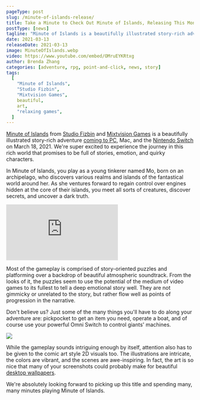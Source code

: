 ```yaml
---
pageType: post
slug: /minute-of-islands-release/
title: Take a Minute to Check Out Minute of Islands, Releasing This Month
postType: [news]
tagline: "Minute of Islands is a beautifully illustrated story-rich adventure coming to PC, Mac, and the Nintendo Switch on March 18, 2021. We're super excited to experience the journey in this rich world that promises to be full of stories, emotion, and quirky characters."
date: 2021-03-13
releaseDate: 2021-03-13
image: MinuteOfIslands.webp
video: https://www.youtube.com/embed/OMruEYKRtxg
author: Brenda Zhang
categories: [adventure, rpg, point-and-click, news, story]
tags:
  [
    "Minute of Islands",
    "Studio Fizbin",
    "Mixtvision Games",
    beautiful,
    art,
    "relaxing games",
  ]
---
```


[Minute of Islands](https://minute-of-islands.com/) from [Studio Fizbin](https://twitter.com/studiofizbin) and [Mixtvision Games](https://mixtvision.games/) is a beautifully illustrated story-rich adventure [coming to PC](https://store.steampowered.com/app/1049710/Minute_of_Islands/), Mac, and the [Nintendo Switch](https://www.nintendo.com/games/detail/minute-of-islands-switch/) on March 18, 2021. We're super excited to experience the journey in this rich world that promises to be full of stories, emotion, and quirky characters.

In Minute of Islands, you play as a young tinkerer named Mo, born on an archipelago, who discovers various realms and islands of the fantastical world around her. As she ventures forward to regain control over engines hidden at the core of their islands, you meet all sorts of creatures, discover secrets, and uncover a dark truth.

<iframe loading="lazy" src="https://www.youtube.com/embed/OMruEYKRtxg?modestbranding=1" frameborder="0" allow="accelerometer; encrypted-media; gyroscope; picture-in-picture" allowfullscreen></iframe>

Most of the gameplay is comprised of story-oriented puzzles and platforming over a backdrop of beautiful atmospheric soundtrack. From the looks of it, the puzzles seem to use the potential of the medium of video games to its fullest to tell a deep emotional story well. They are not gimmicky or unrelated to the story, but rather flow well as points of progression in the narrative.

Don't believe us? Just some of the many things you'll have to do along your adventure are: pickpocket to get an item you need, operate a boat, and of course use your powerful Omni Switch to control giants' machines.

![][image0]

While the gameplay sounds intriguing enough by itself, attention also has to be given to the comic art style 2D visuals too. The illustrations are intricate, the colors are vibrant, and the scenes are awe-inspiring. In fact, the art is so nice that many of your screenshots could probably make for beautiful [desktop wallpapers](https://minute-of-islands.com/download-goodies/).

We're absolutely looking forward to picking up this title and spending many, many minutes playing Minute of Islands.

[image0]: ../../../images/post/minuteofislands/MinuteOfIslands0.webp
